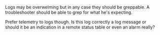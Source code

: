Logs may be overwelming but in any case they should be greppable. A troubleshooter should be able to grep for what he's expecting.

Prefer telemetry to logs though. Is this log correctly a log message or should it be an indication in a remote status table or even an alarm really?

